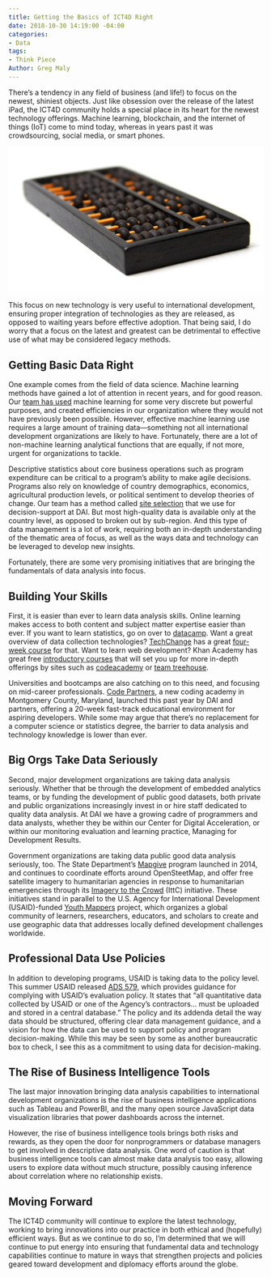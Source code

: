 ```yaml
---
title: Getting the Basics of ICT4D Right
date: 2018-10-30 14:19:00 -04:00
categories:
- Data
tags:
- Think Piece
Author: Greg Maly
---
```


There’s a tendency in any field of business (and life!) to focus on the newest, shiniest objects. Just like obsession over the release of the latest iPad, the ICT4D community holds a special place in its heart for the newest technology offerings. Machine learning, blockchain, and the internet of things (IoT) come to mind today, whereas in years past it was crowdsourcing, social media, or smart phones.

![abacus-2-1529691-1278x730.jpg](/uploads/abacus-2-1529691-1278x730.jpg)

<!--more-->

This focus on new technology is very useful to international development, ensuring proper integration of technologies as they are released, as opposed to waiting years before effective adoption. That being said, I do worry that a focus on the latest and greatest can be detrimental to effective use of what may be considered legacy methods.

## **Getting Basic Data Right**

One example comes from the field of data science. Machine learning methods have gained a lot of attention in recent years, and for good reason. Our [team has used](https://dai-global-digital.com/machine-learning-will-help-development-projects-achieve-scale.html) machine learning for some very discrete but powerful purposes, and created efficiencies in our organization where they would not have previously been possible. However, effective machine learning use requires a large amount of training data—something not all international development organizations are likely to have. Fortunately, there are a lot of non-machine learning analytical functions that are equally, if not more, urgent for organizations to tackle.

Descriptive statistics about core business operations such as program expenditure can be critical to a program’s ability to make agile decisions. Programs also rely on knowledge of country demographics, economics, agricultural production levels, or political sentiment to develop theories of change. Our team has a method called [site selection](https://dai-global-digital.com/sit-selection-data-driven-decision-making-for-effective-beneficiary-targeting.html) that we use for decision-support at DAI. But most high-quality data is available only at the country level, as opposed to broken out by sub-region. And this type of data management is a lot of work, requiring both an in-depth understanding of the thematic area of focus, as well as the ways data and technology can be leveraged to develop new insights.

Fortunately, there are some very promising initiatives that are bringing the fundamentals of data analysis into focus.

## **Building Your Skills**

First, it is easier than ever to learn data analysis skills. Online learning makes access to both content and subject matter expertise easier than ever. If you want to learn statistics, go on over to [datacamp](https://www.datacamp.com/). Want a great overview of data collection technologies? [TechChange](https://www.techchange.org/) has a great [four-week course](https://course.tc/catalog/course/tc211-technology-for-data-collection-and-management) for that. Want to learn web development? Khan Academy has great free [introductory courses](https://www.khanacademy.org/computing/computer-programming/html-css) that will set you up for more in-depth offerings by sites such as [codeacademy](https://www.codecademy.com/) or [team treehouse](https://teamtreehouse.com/).

Universities and bootcamps are also catching on to this need, and focusing on mid-career professionals. [Code Partners](https://www.codepartners.net/), a new coding academy in Montgomery County, Maryland, launched this past year by DAI and partners, offering a 20-week fast-track educational environment for aspiring developers. While some may argue that there’s no replacement for a computer science or statistics degree, the barrier to data analysis and technology knowledge is lower than ever.

## **Big Orgs Take Data Seriously**

Second, major development organizations are taking data analysis seriously. Whether that be through the development of embedded analytics teams, or by funding the development of public good datasets, both private and public organizations increasingly invest in or hire staff dedicated to quality data analysis. At DAI we have a growing cadre of programmers and data analysts, whether they be within our Center for Digital Acceleration, or within our monitoring evaluation and learning practice, Managing for Development Results.

Government organizations are taking data public good data analysis seriously, too. The State Department’s [Mapgive](https://mapgive.state.gov/) program launched in 2014, and continues to coordinate efforts around OpenSteetMap, and offer free satellite imagery to humanitarian agencies in response to humanitarian emergencies through its [Imagery to the Crowd](https://mapgive.state.gov/ittc/) (IttC) initiative. These initiatives stand in parallel to the U.S. Agency for International Development (USAID)-funded [Youth Mappers](https://www.youthmappers.org/) project, which organizes a global community of learners, researchers, educators, and scholars to create and use geographic data that addresses locally defined development challenges worldwide.

## **Professional Data Use Policies**

In addition to developing programs, USAID is taking data to the policy level. This summer USAID released [ADS 579](https://www.usaid.gov/ads/policy/500/579), which provides guidance for complying with USAID’s evaluation policy. It states that “all quantitative data collected by USAID or one of the Agency’s contractors… must be uploaded and stored in a central database.” The policy and its addenda detail the way data should be structured, offering clear data management guidance, and a vision for how the data can be used to support policy and program decision-making. While this may be seen by some as another bureaucratic box to check, I see this as a commitment to using data for decision-making.

## **The Rise of Business Intelligence Tools**

The last major innovation bringing data analysis capabilities to international development organizations is the rise of business intelligence applications such as Tableau and PowerBI, and the many open source JavaScript data visualization libraries that power dashboards across the internet. 

However, the rise of business intelligence tools brings both risks and rewards, as they open the door for nonprogrammers or database managers to get involved in descriptive data analysis. One word of caution is that business intelligence tools can almost make data analysis too easy, allowing users to explore data without much structure, possibly causing inference about correlation where no relationship exists.

## Moving Forward

The ICT4D community will continue to explore the latest technology, working to bring innovations into our practice in both ethical and (hopefully) efficient ways. But as we continue to do so, I’m determined that we will continue to put energy into ensuring that fundamental data and technology capabilities continue to mature in ways that strengthen projects and policies geared toward development and diplomacy efforts around the globe.  